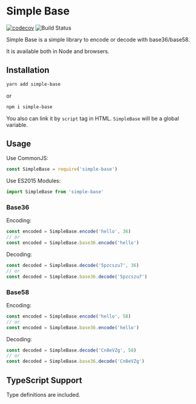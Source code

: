 # Simple Base

[![codecov](https://img.shields.io/codecov/c/github/g-plane/simple-base.svg?style=flat-square)](https://codecov.io/gh/g-plane/simple-base)
![![Build Status]()](https://img.shields.io/circleci/project/github/g-plane/simple-base.svg?style=flat-square)

Simple Base is a simple library to encode or decode with base36/base58.

It is available both in Node and browsers.

## Installation

```bash
yarn add simple-base
```

or

```bash
npm i simple-base
```

You also can link it by `script` tag in HTML. `SimpleBase` will be a global variable.

## Usage

Use CommonJS:

```javascript
const SimpleBase = require('simple-base')
```

Use ES2015 Modules:

```javascript
import SimpleBase from 'simple-base'
```

### Base36

Encoding:

```javascript
const encoded = SimpleBase.encode('hello', 36)
// or
const encoded = SimpleBase.base36.encode('hello')
```

Decoding:

```javascript
const decoded = SimpleBase.decode('5pzcszu7', 36)
// or
const decoded = SimpleBase.base36.decode('5pzcszu7')
```

### Base58

Encoding:

```javascript
const encoded = SimpleBase.encode('hello', 58)
// or
const encoded = SimpleBase.base36.encode('hello')
```

Decoding:

```javascript
const decoded = SimpleBase.decode('Cn8eVZg', 58)
// or
const decoded = SimpleBase.base36.decode('Cn8eVZg')
```

## TypeScript Support

Type definitions are included.
